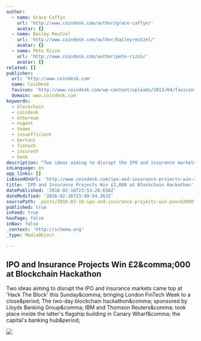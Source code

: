 ```yaml
---
author:
  - name: Grace Caffyn
    url: 'http://www.coindesk.com/author/grace-caffyn/'
    avatar: {}
  - name: Bailey Reutzel
    url: 'http://www.coindesk.com/author/baileyreutzel/'
    avatar: {}
  - name: Pete Rizzo
    url: 'http://www.coindesk.com/author/pete-rizzo/'
    avatar: {}
related: []
publisher:
  url: 'http://www.coindesk.com'
  name: CoinDesk
  favicon: 'http://www.coindesk.com/wp-content/uploads/2013/04/favicon1.ico?480eb0'
  domain: www.coindesk.com
keywords:
  - blockchain
  - coindesk
  - ethereum
  - nugent
  - teams
  - issuefficient
  - bertani
  - fintech
  - insureth
  - bank
description: "Two ideas aiming to disrupt the IPO and insurance markets came top at 'Hack The Block' this Sunday, bringing London FinTech Week to a close. The two-day blockchain hackathon, sponsored by Lloyds Banking Group, IBM and Thomson Reuters, took place inside the latter's flagship building in Canary Wharf, the capital's banking hub."
inLanguage: en
app_links: []
isBasedOnUrl: 'http://www.coindesk.com/ipo-and-insurance-projects-win-2000-at-blockchain-hackathon'
title: 'IPO and Insurance Projects Win £2,000 at Blockchain Hackathon'
datePublished: '2016-02-16T23:53:20.658Z'
dateModified: '2016-02-16T23:49:54.363Z'
sourcePath: _posts/2016-02-16-ipo-and-insurance-projects-win-pound2000-at-blockchain-hackatho.md
published: true
inFeed: true
hasPage: false
inNav: false
_context: 'http://schema.org'
_type: MediaObject

---
```

<article style=""><h1>IPO and Insurance Projects Win £2&amp;comma;000 at Blockchain Hackathon</h1><p>Two ideas aiming to disrupt the IPO and insurance markets came top at 'Hack The Block' this Sunday&amp;comma; bringing London FinTech Week to a close&amp;period; The two-day blockchain hackathon&amp;comma; sponsored by Lloyds Banking Group&amp;comma; IBM and Thomson Reuters&amp;comma; took place inside the latter's flagship building in Canary Wharf&amp;comma; the capital's banking hub&amp;period;</p><img src="http://media.coindesk.com/2015/09/IMG_0740.jpg" /></article>